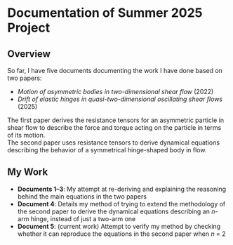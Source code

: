 # Documentation of Summer 2025 Project 

## Overview
So far, I have five documents documenting the work I have done based on two papers:  
- *Motion of asymmetric bodies in two-dimensional shear flow* (2022)  
- *Drift of elastic hinges in quasi-two-dimensional oscillating shear flows* (2025)  

The first paper derives the resistance tensors for an asymmetric particle in shear flow to describe the force and torque acting on the particle in terms of its motion.  
The second paper uses resistance tensors to derive dynamical equations describing the behavior of a symmetrical hinge-shaped body in flow.  

## My Work
- **Documents 1–3**: My attempt at re-deriving and explaining the reasoning behind the main equations in the two papers 
- **Document 4**: Details my method of trying to extend the methodology of the second paper to derive the dynamical equations describing an *n*-arm hinge, instead of just a two-arm one
- **Document 5**: (current work) Attempt to verify my method by checking whether it can reproduce the equations in the second paper when *n* = 2

